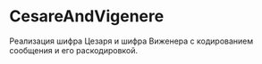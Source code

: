 # CesareAndVigenere

Реализация шифра Цезаря и шифра Виженера с кодированием сообщения и его раскодировкой.
